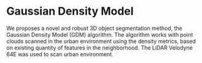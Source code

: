 # Gaussian Density Model
We proposes a novel and robust 3D object segmentation method,  the Gaussian Density Model (GDM) algorithm. The algorithm works with point clouds scanned in the urban environment using the density metrics, based on existing quantity of features in the neighborhood. The LiDAR Velodyne 64E was used to scan urban environment.
